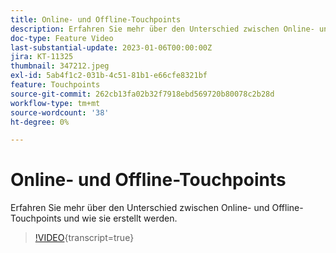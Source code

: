 ```yaml
---
title: Online- und Offline-Touchpoints
description: Erfahren Sie mehr über den Unterschied zwischen Online- und Offline-Touchpoints und wie sie erstellt werden.
doc-type: Feature Video
last-substantial-update: 2023-01-06T00:00:00Z
jira: KT-11325
thumbnail: 347212.jpeg
exl-id: 5ab4f1c2-031b-4c51-81b1-e66cfe8321bf
feature: Touchpoints
source-git-commit: 262cb13fa02b32f7918ebd569720b80078c2b28d
workflow-type: tm+mt
source-wordcount: '38'
ht-degree: 0%

---
```


# Online- und Offline-Touchpoints

Erfahren Sie mehr über den Unterschied zwischen Online- und Offline-Touchpoints und wie sie erstellt werden.

>[!VIDEO](https://video.tv.adobe.com/v/347212/?learn=on){transcript=true}

